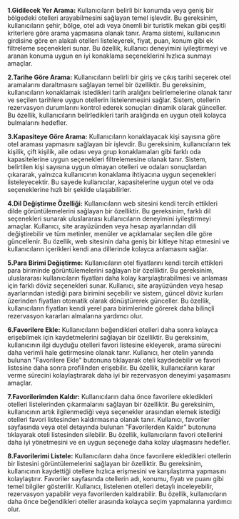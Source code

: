 **1.Gidilecek Yer Arama:** Kullanıcıların belirli bir konumda veya geniş bir bölgedeki otelleri arayabilmesini sağlayan temel işlevdir. Bu gereksinim, kullanıcıların şehir, bölge, otel adı veya önemli bir turistik mekan gibi çeşitli kriterlere göre arama yapmasına olanak tanır. Arama sistemi, kullanıcının girdisine göre en alakalı otelleri listeleyerek, fiyat, puan, konum gibi ek filtreleme seçenekleri sunar. Bu özellik, kullanıcı deneyimini iyileştirmeyi ve aranan konuma uygun en iyi konaklama seçeneklerini hızlıca sunmayı amaçlar.

**2.Tarihe Göre Arama:** Kullanıcıların belirli bir giriş ve çıkış tarihi seçerek otel aramalarını daraltmasını sağlayan temel bir özelliktir. Bu gereksinim, kullanıcıların konaklamak istedikleri tarih aralığını belirlemelerine olanak tanır ve seçilen tarihlere uygun otellerin listelenmesini sağlar. Sistem, otellerin rezervasyon durumlarını kontrol ederek sonuçları dinamik olarak günceller. Bu özellik, kullanıcıların belirledikleri tarih aralığında en uygun oteli kolayca bulmalarını hedefler.

**3.Kapasiteye Göre Arama:** Kullanıcıların konaklayacak kişi sayısına göre otel araması yapmasını sağlayan bir işlevdir. Bu gereksinim, kullanıcıların tek kişilik, çift kişilik, aile odası veya grup konaklamaları gibi farklı oda kapasitelerine uygun seçenekleri filtrelemesine olanak tanır. Sistem, belirtilen kişi sayısına uygun olmayan otelleri ve odaları sonuçlardan çıkararak, yalnızca kullanıcının konaklama ihtiyacına uygun seçenekleri listeleyecektir. Bu sayede kullanıcılar, kapasitelerine uygun otel ve oda seçeneklerine hızlı bir şekilde ulaşabilirler.

**4.Dil Değiştirme Özelliği:** Kullanıcıların web sitesini kendi tercih ettikleri dilde görüntülemelerini sağlayan bir özelliktir. Bu gereksinim, farklı dil seçenekleri sunarak uluslararası kullanıcıların deneyimini iyileştirmeyi amaçlar. Kullanıcı, site arayüzünden veya hesap ayarlarından dili değiştirebilir ve tüm metinler, menüler ve açıklamalar seçilen dile göre güncellenir. Bu özellik, web sitesinin daha geniş bir kitleye hitap etmesini ve kullanıcıların içerikleri kendi ana dillerinde kolayca anlamasını sağlar.

**5.Para Birimi Değiştirme:** Kullanıcıların otel fiyatlarını kendi tercih ettikleri para biriminde görüntülemelerini sağlayan bir özelliktir. Bu gereksinim, uluslararası kullanıcıların fiyatları daha kolay karşılaştırabilmesi ve anlaması için farklı döviz seçenekleri sunar. Kullanıcı, site arayüzünden veya hesap ayarlarından istediği para birimini seçebilir ve sistem, güncel döviz kurları üzerinden fiyatları otomatik olarak dönüştürerek günceller. Bu özellik, kullanıcıların fiyatları kendi yerel para birimlerinde görerek daha bilinçli rezervasyon kararları almalarına yardımcı olur.

**6.Favorilere Ekle:** Kullanıcıların beğendikleri otelleri daha sonra kolayca erişebilmek için kaydetmelerini sağlayan bir özelliktir. Bu gereksinim, kullanıcının ilgi duyduğu otelleri favori listesine ekleyerek, arama sürecini daha verimli hale getirmesine olanak tanır. Kullanıcı, her otelin yanında bulunan "Favorilere Ekle" butonuna tıklayarak oteli kaydedebilir ve favori listesine daha sonra profilinden erişebilir. Bu özellik, kullanıcıların karar verme sürecini kolaylaştırarak daha iyi bir rezervasyon deneyimi yaşamasını amaçlar.

**7.Favorilerimden Kaldır:** Kullanıcıların daha önce favorilere ekledikleri otelleri listelerinden çıkarmalarını sağlayan bir özelliktir. Bu gereksinim, kullanıcının artık ilgilenmediği veya seçenekler arasından elemek istediği otelleri favori listesinden kaldırmasına olanak tanır. Kullanıcı, favoriler sayfasında veya otel detayında bulunan "Favorilerden Kaldır" butonuna tıklayarak oteli listesinden silebilir. Bu özellik, kullanıcıların favori otellerini daha iyi yönetmesini ve en uygun seçeneğe daha kolay ulaşmasını hedefler.

**8.Favorilerimi Listele:** Kullanıcıların daha önce favorilere ekledikleri otellerin bir listesini görüntülemelerini sağlayan bir özelliktir. Bu gereksinim, kullanıcının kaydettiği otellere hızlıca erişmesini ve karşılaştırma yapmasını kolaylaştırır. Favoriler sayfasında otellerin adı, konumu, fiyatı ve puanı gibi temel bilgiler gösterilir. Kullanıcı, listelenen otelleri detaylı inceleyebilir, rezervasyon yapabilir veya favorilerden kaldırabilir. Bu özellik, kullanıcıların daha önce beğendikleri oteller arasında kolayca seçim yapmalarına yardımcı olur.
